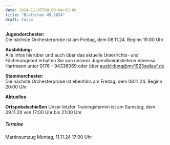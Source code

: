 ```yaml
---
date: 2024-11-05T00:00:04+02:00
title: "Blättchen 45_2024"
draft: false
---
```



**Jugendorchester:**  
Die nächste Orchesterprobe ist am Freitag, dem 08.11.24. Beginn 19:00 Uhr 


**Ausbildung:**  
Alle Infos hierüber und auch über das aktuelle Unterrichts- und Fächerangebot erhalten Sie von unserer Jugendbeiratsleiterin Vanessa Hartmann unter 0176 – 94336069 oder 
über 
ausbildung@mv1923sailauf.de


**Stammorchester:**  
Die nächste Orchesterprobe ist ebenfalls am Freitag, dem 08.11.24. Beginn 20:00 Uhr 


**Aktuelles**

**Ortspokalschießen**
Unser letzter Trainingstermin ist am Samstag, dem 09.11.24 von 17:00 Uhr bis 21:00 Uhr

##### Termine
Martinsumzug Montag, 11.11.24 17:00 Uhr
